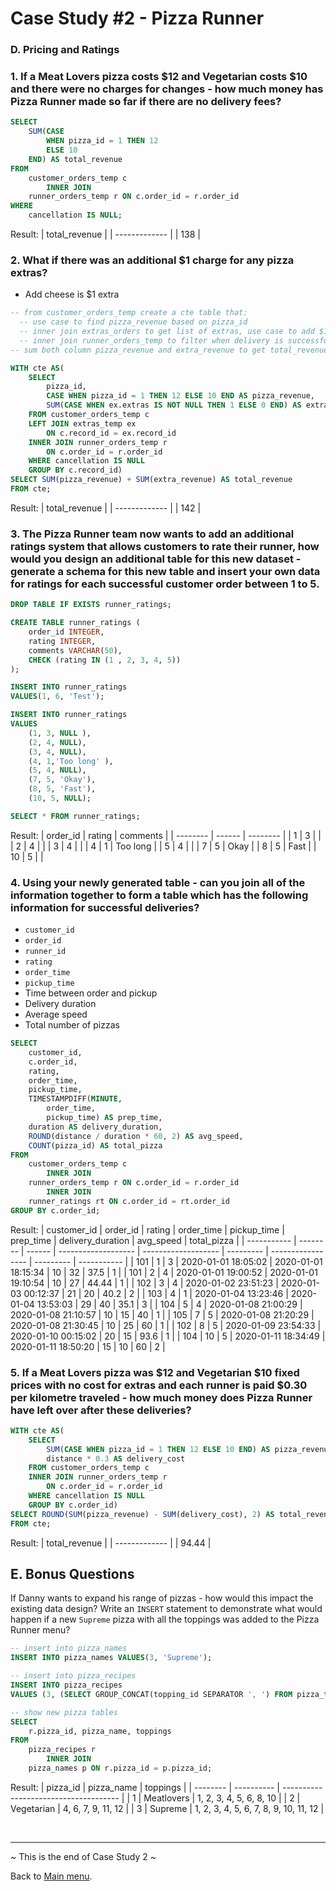 # Case Study #2 - Pizza Runner

### D. Pricing and Ratings
### 1. If a Meat Lovers pizza costs $12 and Vegetarian costs $10 and there were no charges for changes - how much money has Pizza Runner made so far if there are no delivery fees?
```sql
SELECT 
    SUM(CASE
        WHEN pizza_id = 1 THEN 12
        ELSE 10
    END) AS total_revenue
FROM
    customer_orders_temp c
        INNER JOIN
    runner_orders_temp r ON c.order_id = r.order_id
WHERE
    cancellation IS NULL;
```
Result:
| total_revenue |
| ------------- |
| 138           |

### 2. What if there was an additional $1 charge for any pizza extras?
* Add cheese is $1 extra
```sql
-- from customer_orders_temp create a cte table that:
  -- use case to find pizza_revenue based on pizza_id
  -- inner join extras_orders to get list of extras, use case to add $1 with each extra and sum (group by record_id) to get extra_revenue
  -- inner join runner_orders_temp to filter when delivery is successful
-- sum both column pizza_revenue and extra_revenue to get total_revenue

WITH cte AS(
	SELECT
		pizza_id,
        CASE WHEN pizza_id = 1 THEN 12 ELSE 10 END AS pizza_revenue,
		SUM(CASE WHEN ex.extras IS NOT NULL THEN 1 ELSE 0 END) AS extra_revenue
	FROM customer_orders_temp c
	LEFT JOIN extras_temp ex
		ON c.record_id = ex.record_id
	INNER JOIN runner_orders_temp r
		ON c.order_id = r.order_id
	WHERE cancellation IS NULL
	GROUP BY c.record_id)
SELECT SUM(pizza_revenue) + SUM(extra_revenue) AS total_revenue
FROM cte;
```
Result:
| total_revenue |
| ------------- |
| 142           |
  
### 3. The Pizza Runner team now wants to add an additional ratings system that allows customers to rate their runner, how would you design an additional table for this new dataset - generate a schema for this new table and insert your own data for ratings for each successful customer order between 1 to 5.
```sql
DROP TABLE IF EXISTS runner_ratings;

CREATE TABLE runner_ratings (
    order_id INTEGER,
    rating INTEGER,
    comments VARCHAR(50),
    CHECK (rating IN (1 , 2, 3, 4, 5))
);

INSERT INTO runner_ratings
VALUES(1, 6, 'Test');

INSERT INTO runner_ratings
VALUES
	(1, 3, NULL ),
	(2, 4, NULL),
    (3, 4, NULL),
	(4, 1,'Too long' ),
	(5, 4, NULL),
	(7, 5, 'Okay'),
	(8, 5, 'Fast'),
	(10, 5, NULL);

SELECT * FROM runner_ratings;
```
Result:
| order_id | rating | comments |
| -------- | ------ | -------- |
| 1        | 3      |          |
| 2        | 4      |          |
| 3        | 4      |          |
| 4        | 1      | Too long |
| 5        | 4      |          |
| 7        | 5      | Okay     |
| 8        | 5      | Fast     |
| 10       | 5      |          |

### 4. Using your newly generated table - can you join all of the information together to form a table which has the following information for successful deliveries?
* <code>customer_id</code>
* <code>order_id</code>
* <code>runner_id</code>
* <code>rating</code>
* <code>order_time</code>
* <code>pickup_time</code>
* Time between order and pickup
* Delivery duration
* Average speed 
* Total number of pizzas

```sql
SELECT 
    customer_id,
    c.order_id,
    rating,
    order_time,
    pickup_time,
    TIMESTAMPDIFF(MINUTE,
        order_time,
        pickup_time) AS prep_time,
    duration AS delivery_duration,
    ROUND(distance / duration * 60, 2) AS avg_speed,
    COUNT(pizza_id) AS total_pizza
FROM
    customer_orders_temp c
        INNER JOIN
    runner_orders_temp r ON c.order_id = r.order_id
        INNER JOIN
    runner_ratings rt ON c.order_id = rt.order_id
GROUP BY c.order_id;
```
Result:
| customer_id | order_id | rating | order_time          | pickup_time         | prep_time | delivery_duration | avg_speed | total_pizza |
| ----------- | -------- | ------ | ------------------- | ------------------- | --------- | ----------------- | --------- | ----------- |
| 101         | 1        | 3      | 2020-01-01 18:05:02 | 2020-01-01 18:15:34 | 10        | 32                | 37.5      | 1           |
| 101         | 2        | 4      | 2020-01-01 19:00:52 | 2020-01-01 19:10:54 | 10        | 27                | 44.44     | 1           |
| 102         | 3        | 4      | 2020-01-02 23:51:23 | 2020-01-03 00:12:37 | 21        | 20                | 40.2      | 2           |
| 103         | 4        | 1      | 2020-01-04 13:23:46 | 2020-01-04 13:53:03 | 29        | 40                | 35.1      | 3           |
| 104         | 5        | 4      | 2020-01-08 21:00:29 | 2020-01-08 21:10:57 | 10        | 15                | 40        | 1           |
| 105         | 7        | 5      | 2020-01-08 21:20:29 | 2020-01-08 21:30:45 | 10        | 25                | 60        | 1           |
| 102         | 8        | 5      | 2020-01-09 23:54:33 | 2020-01-10 00:15:02 | 20        | 15                | 93.6      | 1           |
| 104         | 10       | 5      | 2020-01-11 18:34:49 | 2020-01-11 18:50:20 | 15        | 10                | 60        | 2           |
      
### 5. If a Meat Lovers pizza was $12 and Vegetarian $10 fixed prices with no cost for extras and each runner is paid $0.30 per kilometre traveled - how much money does Pizza Runner have left over after these deliveries?
```sql
WITH cte AS(
	SELECT 
		SUM(CASE WHEN pizza_id = 1 THEN 12 ELSE 10 END) AS pizza_revenue, 
        distance * 0.3 AS delivery_cost
	FROM customer_orders_temp c
	INNER JOIN runner_orders_temp r
		ON c.order_id = r.order_id
	WHERE cancellation IS NULL
	GROUP BY c.order_id)
SELECT ROUND(SUM(pizza_revenue) - SUM(delivery_cost), 2) AS total_revenue
FROM cte;
```
Result:
| total_revenue |
| ------------- |
| 94.44         |

## E. Bonus Questions
If Danny wants to expand his range of pizzas - how would this impact the existing data design? Write an <code>INSERT</code> statement to demonstrate what would happen if a new <code>Supreme</code> pizza with all the toppings was added to the Pizza Runner menu?
```sql
-- insert into pizza_names
INSERT INTO pizza_names VALUES(3, 'Supreme');

-- insert into pizza_recipes
INSERT INTO pizza_recipes
VALUES (3, (SELECT GROUP_CONCAT(topping_id SEPARATOR ', ') FROM pizza_toppings));

-- show new pizza tables
SELECT 
    r.pizza_id, pizza_name, toppings
FROM
    pizza_recipes r
        INNER JOIN
    pizza_names p ON r.pizza_id = p.pizza_id;
```
Result:
| pizza_id | pizza_name | toppings                              |
| -------- | ---------- | ------------------------------------- |
| 1        | Meatlovers | 1, 2, 3, 4, 5, 6, 8, 10               |
| 2        | Vegetarian | 4, 6, 7, 9, 11, 12                    |
| 3        | Supreme    | 1, 2, 3, 4, 5, 6, 7, 8, 9, 10, 11, 12 |

<br>

***
~ This is the end of Case Study 2 ~

Back to [Main menu](https://github.com/maanh96/8weeksqlchallenge).